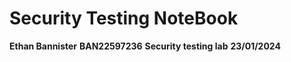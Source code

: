 # Security Testing NoteBook

**Ethan Bannister**
**BAN22597236**
**Security testing lab**
**23/01/2024**

